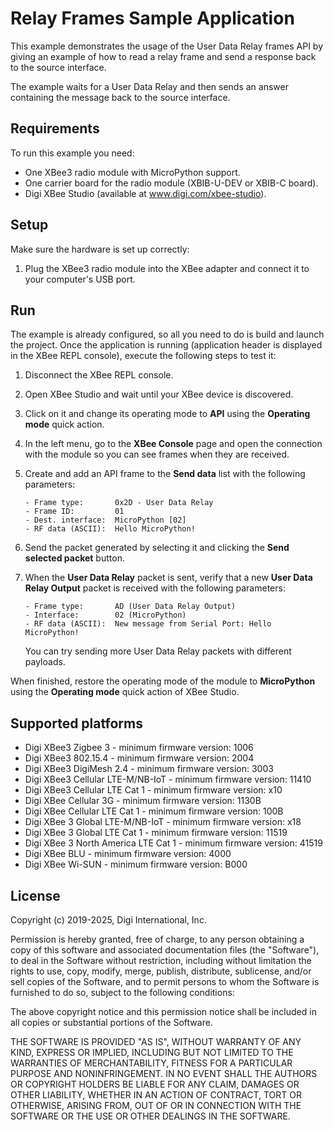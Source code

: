 Relay Frames Sample Application
===============================

This example demonstrates the usage of the User Data Relay frames API by giving
an example of how to read a relay frame and send a response back to the source
interface.

The example waits for a User Data Relay and then sends an answer containing the
message back to the source interface.

Requirements
------------

To run this example you need:

* One XBee3 radio module with MicroPython support.
* One carrier board for the radio module (XBIB-U-DEV or XBIB-C board).
* Digi XBee Studio (available at www.digi.com/xbee-studio).

Setup
-----

Make sure the hardware is set up correctly:

1. Plug the XBee3 radio module into the XBee adapter and connect it to your
   computer's USB port.

Run
---

The example is already configured, so all you need to do is build and launch
the project. Once the application is running (application header is displayed
in the XBee REPL console), execute the following steps to test it:

1. Disconnect the XBee REPL console.
2. Open XBee Studio and wait until your XBee device is discovered.
3. Click on it and change its operating mode to **API** using the
   **Operating mode** quick action.
4. In the left menu, go to the **XBee Console** page and open the connection
   with the module so you can see frames when they are received.
5. Create and add an API frame to the **Send data** list with the following
   parameters:

       - Frame type:       0x2D - User Data Relay
       - Frame ID:         01
       - Dest. interface:  MicroPython [02]
       - RF data (ASCII):  Hello MicroPython!

6. Send the packet generated by selecting it and clicking the **Send selected
   packet** button.
7. When the **User Data Relay** packet is sent, verify that a new **User Data
   Relay Output** packet is received with the following parameters:

       - Frame type:       AD (User Data Relay Output)
       - Interface:        02 (MicroPython)
       - RF data (ASCII):  New message from Serial Port: Hello MicroPython!

   You can try sending more User Data Relay packets with different payloads.

When finished, restore the operating mode of the module to **MicroPython**
using the **Operating mode** quick action of XBee Studio.

Supported platforms
-------------------

* Digi XBee3 Zigbee 3 - minimum firmware version: 1006
* Digi XBee3 802.15.4 - minimum firmware version: 2004
* Digi XBee3 DigiMesh 2.4 - minimum firmware version: 3003
* Digi XBee3 Cellular LTE-M/NB-IoT - minimum firmware version: 11410
* Digi XBee3 Cellular LTE Cat 1 - minimum firmware version: x10
* Digi XBee Cellular 3G - minimum firmware version: 1130B
* Digi XBee Cellular LTE Cat 1 - minimum firmware version: 100B
* Digi XBee 3 Global LTE-M/NB-IoT - minimum firmware version: x18
* Digi XBee 3 Global LTE Cat 1 - minimum firmware version: 11519
* Digi XBee 3 North America LTE Cat 1 - minimum firmware version: 41519
* Digi XBee BLU - minimum firmware version: 4000
* Digi XBee Wi-SUN - minimum firmware version: B000

License
-------

Copyright (c) 2019-2025, Digi International, Inc.

Permission is hereby granted, free of charge, to any person obtaining a copy
of this software and associated documentation files (the "Software"), to deal
in the Software without restriction, including without limitation the rights
to use, copy, modify, merge, publish, distribute, sublicense, and/or sell
copies of the Software, and to permit persons to whom the Software is
furnished to do so, subject to the following conditions:

The above copyright notice and this permission notice shall be included in all
copies or substantial portions of the Software.

THE SOFTWARE IS PROVIDED "AS IS", WITHOUT WARRANTY OF ANY KIND, EXPRESS OR
IMPLIED, INCLUDING BUT NOT LIMITED TO THE WARRANTIES OF MERCHANTABILITY,
FITNESS FOR A PARTICULAR PURPOSE AND NONINFRINGEMENT. IN NO EVENT SHALL THE
AUTHORS OR COPYRIGHT HOLDERS BE LIABLE FOR ANY CLAIM, DAMAGES OR OTHER
LIABILITY, WHETHER IN AN ACTION OF CONTRACT, TORT OR OTHERWISE, ARISING FROM,
OUT OF OR IN CONNECTION WITH THE SOFTWARE OR THE USE OR OTHER DEALINGS IN THE
SOFTWARE.
